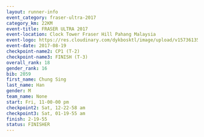 ```yaml
---
layout: runner-info 
event_category: fraser-ultra-2017 
category_km: 22KM 
event-title: FRASER ULTRA 2017 
event-location: Clock Tower Fraser Hill Pahang Malaysia 
event-logo: https://res.cloudinary.com/dykbosktl/image/upload/v1573613535/Logo/logo_mfst7w.jpg 
event-date: 2017-08-19 
checkpoint-name2: CP1 (T-2) 
checkpoint-name3: FINISH (T-3) 
overall_rank: 18
gender_rank: 16
bib: 2059
first_name: Chung Sing
last_name: Han
gender: M
team_name: None
start: Fri, 11-00-00 pm
checkpoint2: Sat, 12-22-58 am
checkpoint3: Sat, 01-19-55 am
finish: 2-19-55
status: FINISHER
---
```

